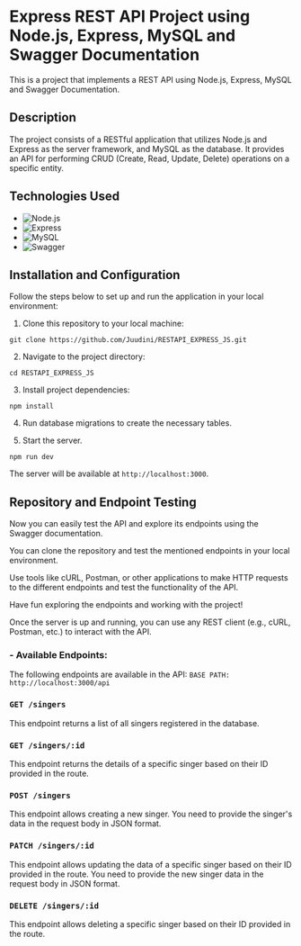 # Express REST API Project using Node.js, Express, MySQL and Swagger Documentation

This is a project that implements a REST API using Node.js, Express, MySQL and Swagger Documentation.

## Description

The project consists of a RESTful application that utilizes Node.js and Express as the server framework, and MySQL as the database. It provides an API for performing CRUD (Create, Read, Update, Delete) operations on a specific entity.

## Technologies Used

-   ![Node.js](https://img.shields.io/badge/Node.js-green?logo=node.js&logoColor=white&style=flat)
-   ![Express](https://img.shields.io/badge/Express-blue?logo=express&logoColor=white&style=flat)
-   ![MySQL](https://img.shields.io/badge/MySQL-blue?logo=mysql&logoColor=white&style=flat)
-   ![Swagger](https://img.shields.io/badge/Swagger-blue?logo=Swagger&logoColor=white&style=flat)

## Installation and Configuration

Follow the steps below to set up and run the application in your local environment:

1. Clone this repository to your local machine:

```
git clone https://github.com/Juudini/RESTAPI_EXPRESS_JS.git
```

2. Navigate to the project directory:

```
cd RESTAPI_EXPRESS_JS
```

3. Install project dependencies:

```
npm install
```

4. Run database migrations to create the necessary tables.

5. Start the server.

```
npm run dev
```

The server will be available at `http://localhost:3000`.

## Repository and Endpoint Testing

Now you can easily test the API and explore its endpoints using the Swagger documentation.

You can clone the repository and test the mentioned endpoints in your local environment.

Use tools like cURL, Postman, or other applications to make HTTP requests to the different endpoints and test the functionality of the API.

Have fun exploring the endpoints and working with the project!

Once the server is up and running, you can use any REST client (e.g., cURL, Postman, etc.) to interact with the API.

### - Available Endpoints:

The following endpoints are available in the API:
`BASE PATH: http://localhost:3000/api`

### `GET /singers`

This endpoint returns a list of all singers registered in the database.

### `GET /singers/:id`

This endpoint returns the details of a specific singer based on their ID provided in the route.

### `POST /singers`

This endpoint allows creating a new singer. You need to provide the singer's data in the request body in JSON format.

### `PATCH /singers/:id`

This endpoint allows updating the data of a specific singer based on their ID provided in the route. You need to provide the new singer data in the request body in JSON format.

### `DELETE /singers/:id`

This endpoint allows deleting a specific singer based on their ID provided in the route.
